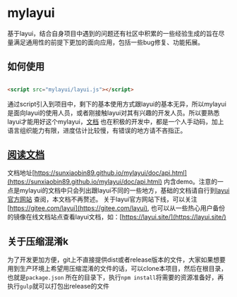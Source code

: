 # mylayui

基于layui，结合自身项目中遇到的问题还有社区中积累的一些经验生成的旨在尽量满足通用性的前提下更加的面向应用，包括一些bug修复、功能拓展。

## 如何使用

```html

<script src="mylayui/layui.js"></script>
```

通过script引入到项目中，剩下的基本使用方式跟layui的基本无异，所以mylayui是面向layui的使用人员，或者刚接触layui对其有兴趣的开发人员。所以要熟悉layui才能用好这个mylayui，[文档](https://sunxiaobin89.github.io/mylayui/doc/api.html)
也在积极的开发中，都是一个人手动码，加上语言组织能力有限，进度估计比较慢，有错误的地方请不吝指正。


## [阅读文档](https://sunxiaobin89.github.io/mylayui/doc/api.html)

文档地址[https://sunxiaobin89.github.io/mylayui/doc/api.html](https://sunxiaobin89.github.io/mylayui/doc/api.html)
内含demo。注意的一点是mylayui的文档中只会列出跟layui不同的一些地方，基础的文档请自行到[layui官方网站](https://www.layui.com/doc/) 查阅，本文档不再赘述。
关于layui官方网站下线，可以关注[https://gitee.com/layui](https://gitee.com/layui),
也可以从一些热心用户备份的镜像在线文档站点查看layui文档，如：[https://layui.site/](https://layui.site/)

## 关于压缩混淆k

为了开发更加方便，git上不直接提供dist或者release版本的文件，大家如果想要用到生产环境上希望用压缩混淆的文件的话，可以clone本项目，然后在根目录，也就是```package.json```
所在的目录下，执行```npm install```将需要的资源准备好，再执行```gulp```就可以打包出release的文件